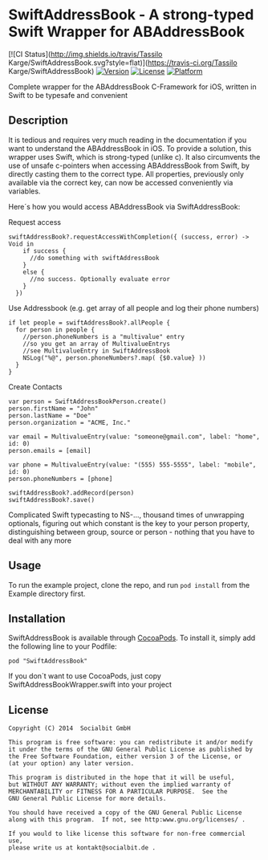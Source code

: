 # SwiftAddressBook - A strong-typed Swift Wrapper for ABAddressBook

[![CI Status](http://img.shields.io/travis/Tassilo Karge/SwiftAddressBook.svg?style=flat)](https://travis-ci.org/Tassilo Karge/SwiftAddressBook)
[![Version](https://img.shields.io/cocoapods/v/SwiftAddressBook.svg?style=flat)](http://cocoadocs.org/docsets/SwiftAddressBook)
[![License](https://img.shields.io/cocoapods/l/SwiftAddressBook.svg?style=flat)](http://cocoadocs.org/docsets/SwiftAddressBook)
[![Platform](https://img.shields.io/cocoapods/p/SwiftAddressBook.svg?style=flat)](http://cocoadocs.org/docsets/SwiftAddressBook)

Complete wrapper for the ABAddressBook C-Framework for iOS, written in Swift to be typesafe and convenient

## Description

  It is tedious and requires very much reading in the documentation if you want to understand the ABAddressBook in iOS. To provide a solution, this wrapper uses Swift, which is strong-typed (unlike c). It also circumvents the use of unsafe c-pointers when accessing ABAddressBook from Swift, by directly casting them to the correct type. All properties, previously only available via the correct key, can now be accessed conveniently via variables.
  
  Here´s how you would access ABAddressBook via SwiftAddressBook:
  
  Request access
  
    swiftAddressBook?.requestAccessWithCompletion({ (success, error) -> Void in
        if success {
          //do something with swiftAddressBook
        }
        else {
          //no success. Optionally evaluate error
        }
      })
  
  Use Addressbook (e.g. get array of all people and log their phone numbers)
  
    if let people = swiftAddressBook?.allPeople {
      for person in people {
        //person.phoneNumbers is a "multivalue" entry
        //so you get an array of MultivalueEntrys
        //see MultivalueEntry in SwiftAddressBook
        NSLog("%@", person.phoneNumbers?.map( {$0.value} ))
      }
    }

Create Contacts

    var person = SwiftAddressBookPerson.create()
    person.firstName = "John"
    person.lastName = "Doe"
    person.organization = "ACME, Inc."
    
    var email = MultivalueEntry(value: "someone@gmail.com", label: "home", id: 0)
    person.emails = [email]
    
    var phone = MultivalueEntry(value: "(555) 555-5555", label: "mobile", id: 0)
    person.phoneNumbers = [phone]
    
    swiftAddressBook?.addRecord(person)
    swiftAddressBook?.save()

  Complicated Swift typecasting to NS-..., thousand times of unwrapping optionals, figuring out which constant is the key to your person property, distinguishing between group, source or person - nothing that you have to deal with any more

## Usage

To run the example project, clone the repo, and run `pod install` from the Example directory first.

## Installation

SwiftAddressBook is available through [CocoaPods](http://cocoapods.org). To install
it, simply add the following line to your Podfile:

    pod "SwiftAddressBook"

If you don´t want to use CocoaPods, just copy SwiftAddressBookWrapper.swift into your project


## License  
    Copyright (C) 2014  Socialbit GmbH
    
    This program is free software: you can redistribute it and/or modify
    it under the terms of the GNU General Public License as published by
    the Free Software Foundation, either version 3 of the License, or
    (at your option) any later version.
    
    This program is distributed in the hope that it will be useful,
    but WITHOUT ANY WARRANTY; without even the implied warranty of
    MERCHANTABILITY or FITNESS FOR A PARTICULAR PURPOSE.  See the
    GNU General Public License for more details.
    
    You should have received a copy of the GNU General Public License
    along with this program.  If not, see http:www.gnu.org/licenses/ .
    
    If you would to like license this software for non-free commercial use,
    please write us at kontakt@socialbit.de .
